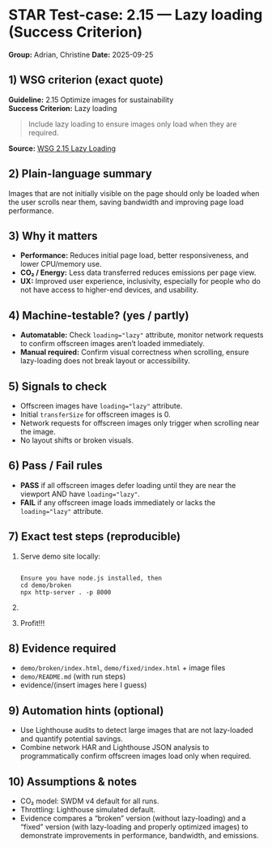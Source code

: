 # STAR Test-case: 2.15 — Lazy loading (Success Criterion)
**Group:** Adrian, Christine
**Date:** 2025-09-25  

## 1) WSG criterion (exact quote)
**Guideline:** 2.15 Optimize images for sustainability  
**Success Criterion:** Lazy loading  
> Include lazy loading to ensure images only load when they are required.

**Source:** [WSG 2.15 Lazy Loading](https://w3c.github.io/sustainableweb-wsg/#lazy-loading)

## 2) Plain-language summary
Images that are not initially visible on the page should only be loaded when the user scrolls near them, saving bandwidth and improving page load performance.

## 3) Why it matters
- **Performance:** Reduces initial page load, better responsiveness, and lower CPU/memory use. 
- **CO₂ / Energy:** Less data transferred reduces emissions per page view.  
- **UX:** Improved user experience, inclusivity, especially for people who do not have access to higher-end devices, and usability.

## 4) Machine-testable? (yes / partly)
- **Automatable:** Check `loading="lazy"` attribute, monitor network requests to confirm offscreen images aren’t loaded immediately.  
- **Manual required:** Confirm visual correctness when scrolling, ensure lazy-loading does not break layout or accessibility.

## 5) Signals to check
- Offscreen images have `loading="lazy"` attribute.  
- Initial `transferSize` for offscreen images is 0.  
- Network requests for offscreen images only trigger when scrolling near the image.  
- No layout shifts or broken visuals.

## 6) Pass / Fail rules
- **PASS** if all offscreen images defer loading until they are near the viewport AND have `loading="lazy"`.  
- **FAIL** if any offscreen image loads immediately or lacks the `loading="lazy"` attribute.

## 7) Exact test steps (reproducible)
1. Serve demo site locally:
   ```

   Ensure you have node.js installed, then 
   cd demo/broken
   npx http-server . -p 8000

   ```

2. 
3. Profit!!!

## 8) Evidence required
- `demo/broken/index.html`, `demo/fixed/index.html` + image files
- `demo/README.md` (with run steps)
- evidence/(insert images here I guess)

## 9) Automation hints (optional)
- Use Lighthouse audits to detect large images that are not lazy-loaded and quantify potential savings.
- Combine network HAR and Lighthouse JSON analysis to programmatically confirm offscreen images load only when required.

## 10) Assumptions & notes
- CO₂ model: SWDM v4 default for all runs.
- Throttling: Lighthouse simulated default.
- Evidence compares a “broken” version (without lazy-loading) and a “fixed” version (with lazy-loading and properly optimized images) to demonstrate improvements in performance, bandwidth, and emissions.


